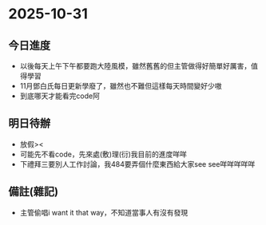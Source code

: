# 2025-10-31

## 今日進度
- 以後每天上午下午都要跑大陸風模，雖然舊舊的但主管做得好簡單好厲害，值得學習
- 11月鄧白氏每日更新學廢了，雖然也不難但這樣每天時間變好少嗷
- 到底哪天才能看完code阿

## 明日待辦
- 放假><
- 可能先不看code，先來處(敷)理(衍)我目前的進度咩咩
- 下禮拜三要別人工作討論，我484要弄個什麼東西給大家see see咩咩咩咩咩

## 備註(雜記)
- 主管偷唱i want it that way，不知道當事人有沒有發現
